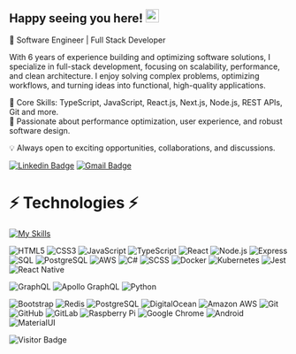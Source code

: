 ## Happy seeing you here! <img src="https://raw.githubusercontent.com/aemmadi/aemmadi/master/wave.gif" width="24">

🚀 Software Engineer | Full Stack Developer

With 6 years of experience building and optimizing software solutions, I specialize in full-stack development, focusing on scalability, performance, and clean architecture. I enjoy solving complex problems, optimizing workflows, and turning ideas into functional, high-quality applications.

🔹 Core Skills: TypeScript, JavaScript, React.js, Next.js, Node.js, REST APIs, Git and more.                                                                                          
🔹 Passionate about performance optimization, user experience, and robust software design.

💡 Always open to exciting opportunities, collaborations, and discussions.

[![Linkedin Badge](https://img.shields.io/badge/-nicusoriorga-blue?style=plastic&logo=Linkedin&logoColor=white&link=https://www.linkedin.com/in/nicusor-iorga/)](https://www.linkedin.com/in/nicusor-iorga/)
[![Gmail Badge](https://img.shields.io/badge/-nicu.irg@gmail.com-c14438?style=plastic&logo=Gmail&logoColor=white&link=mailto:nicu.irg@gmail.com)](mailto:nicu.irg@gmail.com)

# ⚡ Technologies ⚡

[![My Skills](https://skillicons.dev/icons?i=js,ts,cs,html,css,sass,react,nextjs,aws,babel,nodejs,express,dotnet,npm,notion,blender,docker,dotnet,arduino,express,figma,git,github,graphql,jest,unity)](https://skillicons.dev)

![HTML5](https://img.shields.io/badge/-HTML5-E34F26?style=flat-square&logo=html5&logoColor=white)
![CSS3](https://img.shields.io/badge/-CSS3-1572B6?style=flat-square&logo=css3)
![JavaScript](https://img.shields.io/badge/-JavaScript-F7DF1E?style=flat-square&logo=javascript&logoColor=black)
![TypeScript](https://img.shields.io/badge/-TypeScript-3178C6?style=flat-square&logo=typescript&logoColor=white)
![React](https://img.shields.io/badge/-React-61DAFB?style=flat-square&logo=react&logoColor=black)
![Node.js](https://img.shields.io/badge/-Node.js-339933?style=flat-square&logo=nodedotjs)
![Express](https://img.shields.io/badge/-Express-000000?style=flat-square&logo=express)
![SQL](https://img.shields.io/badge/-SQL-4479A1?style=flat-square)
![PostgreSQL](https://img.shields.io/badge/-PostgreSQL-336791?style=flat-square&logo=postgresql&logoColor=white)
![AWS](https://img.shields.io/badge/-AWS-232F3E?style=flat-square&logo=amazonwebservices)
![C#](https://img.shields.io/badge/-C%23-239120?style=flat-square&logo=c-sharp&logoColor=white)
![SCSS](https://img.shields.io/badge/-SCSS-CC6699?style=flat-square&logo=sass&logoColor=white)
![Docker](https://img.shields.io/badge/-Docker-2496ED?style=flat-square&logo=docker&logoColor=white)
![Kubernetes](https://img.shields.io/badge/-Kubernetes-326CE5?style=flat-square&logo=kubernetes&logoColor=white)
![Jest](https://img.shields.io/badge/-Jest-C21325?style=flat-square&logo=jest&logoColor=white)
![React Native](https://img.shields.io/badge/-React%20Native-61DAFB?style=flat-square&logo=react&logoColor=black)

![GraphQL](https://img.shields.io/badge/-GraphQL-E10098?style=flat-square&logo=graphql)
![Apollo GraphQL](https://img.shields.io/badge/-Apollo%20GraphQL-311C87?style=flat-square&logo=apollo-graphql)
![Python](https://img.shields.io/badge/-Python-black?style=flat-square&logo=Python)

![Bootstrap](https://img.shields.io/badge/-Bootstrap-563D7C?style=flat-square&logo=bootstrap)
![Redis](https://img.shields.io/badge/-Redis-black?style=flat-square&logo=Redis)
![PostgreSQL](https://img.shields.io/badge/-PostgreSQL-336791?style=flat-square&logo=postgresql^logoColor=red)
![DigitalOcean](https://img.shields.io/badge/-Digital%20Ocean-darkblue?style=flat-square&logo=digitalocean)
![Amazon AWS](https://img.shields.io/badge/Amazon%20AWS-232F3E?style=flat-square&logo=amazon-aws)
![Git](https://img.shields.io/badge/-Git-black?style=flat-square&logo=git)
![GitHub](https://img.shields.io/badge/-GitHub-181717?style=flat-square&logo=github)
![GitLab](https://img.shields.io/badge/-GitLab-FCA121?style=flat-square&logo=gitlab)
![Raspberry Pi](https://img.shields.io/badge/-Raspberry%20Pi-C51A4A?style=flat-square&logo=Raspberry-Pi)
![Google Chrome](https://img.shields.io/badge/Chrome-black?style=flat-square&logo=google-chrome)
![Android](https://img.shields.io/badge/Android-05150C?style=flat-square&logo=android)
![MaterialUI](https://img.shields.io/badge/-MatrialUI-0081CB?style=flat-square&logo=material-UI)

![Visitor Badge](https://visitor-badge.laobi.icu/badge?page_id=IoghiStudio)
